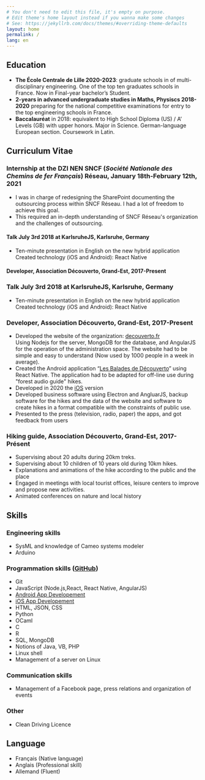 ```yaml
---
# You don't need to edit this file, it's empty on purpose.
# Edit theme's home layout instead if you wanna make some changes
# See: https://jekyllrb.com/docs/themes/#overriding-theme-defaults
layout: home
permalink: /
lang: en
---
```


## Education

* **The École Centrale de Lille 2020-2023**: graduate schools in of multi-disciplinary engineering. One of the top ten graduates schools in France. 
Now in Final-year bachelor’s Student. 
* **2-years in advanced undergraduate studies in Maths, Physiscs 2018-2020** preparing for the national competitive examinations for entry to the top engineering schools in France.
* **Baccalauréat** in 2018: equivalent to High School Diploma (US) / A’ Levels (GB) with upper honors. Major in Science. German-language European section. Coursework in Latin.

## Curriculum Vitae 

### Internship at the DZI NEN SNCF (*Société Nationale des Chemins de fer Français*) Réseau, January 18th-February 12th, 2021

* I was in charge of redesigning the SharePoint documenting the outsourcing process within SNCF Réseau. I had a lot of freedom to achieve this goal.
* This required an in-depth understanding of SNCF Réseau's organization and the challenges of outsourcing.


#### Talk July 3rd 2018 at KarlsruheJS, Karlsruhe, Germany
*	Ten-minute presentation in English on the new hybrid application Created technology (iOS and Android): React Native

#### Developer, Association Découverto, Grand-Est, 2017-Present

### Talk July 3rd 2018 at KarlsruheJS, Karlsruhe, Germany  
*	Ten-minute presentation in English on the new hybrid application Created technology (iOS and Android): React Native

### Developer, Association Découverto, Grand-Est, 2017-Present  
*	Developed the website of the organization: [decouverto.fr](https://decouverto.fr)  
Using Nodejs for the server, MongoDB for the database, and AngularJS for the operation of the administration space. The website had to be simple and easy to understand (Now used by 1000 people in a week in average).
*	Created the Android application  “[Les Balades de Découverto](https://play.google.com/store/apps/details?id=com.lesbaladesdedecouverto)” using React Native.
The application had to be adapted for off-line use during "forest audio guide" hikes.
* Developed in 2020 the [iOS](https://apps.apple.com/app/id1538334399) version
*	Developed business software using Electron and AngluarJS, backup software for the hikes and the data of the website and software to create hikes in a format compatible with the constraints of public use.
*	Presented to the press (television, radio, paper) the apps, and got feedback from users

### Hiking guide, Association Découverto, Grand-Est, 2017-Présent  
*	Supervising about 20 adults during 20km treks. 
*	Supervising about 10 children of 10 years old during 10km hikes. 
*	Explanations and animations of the hike according to the public and the place 
*	Engaged in meetings with local tourist offices, leisure centers to improve and propose new activities. 
*	Animated conferences on nature and local history 

## Skills

### Engineering skills
* SysML and knowledge of Cameo systems modeler
* Arduino

### Programmation skills ([GitHub](https://github.com/cedced19))
* Git 
* JavaScript (Node.js,React, React Native, AngularJS) 
* [Android App Developement](https://play.google.com/store/apps/dev?id=8053368172585015347)
* [iOS App Developement](https://apps.apple.com/app/id1538334399)
* HTML, JSON, CSS 
* Python
* OCaml
* C
* R
* SQL, MongoDB
* Notions of Java, VB, PHP 
* Linux shell
* Management of a server on Linux

### Communication skills
* Management of a Facebook page, press relations and organization of events

### Other

* Clean Driving Licence

## Language

* Français (Native language)
* Anglais (Professional skill)
* Allemand (Fluent)

